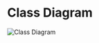 # Class Diagram
![Class Diagram](https://github.com/average1129/STEPin-Mini-Project-/blob/main/2_Architecture/Class%20Diagram.jpg)
